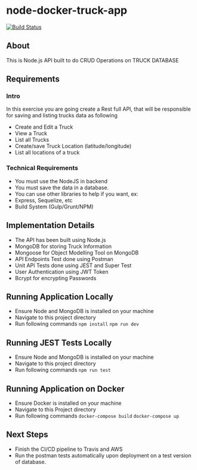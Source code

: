 # node-docker-truck-app
[![Build Status](https://travis-ci.com/vanishtachangea/node-docker-truck-app-withoutClient.svg?branch=master)](https://travis-ci.com/github/vanishtachangea/node-docker-truck-app-withoutClient)
## About
This is Node.js API built to do CRUD Operations on TRUCK DATABASE

## Requirements
### Intro
In this exercise you are going create a Rest full API, that will be responsible for saving and
listing trucks data as following
- Create and Edit a Truck
- View a Truck
- List all Trucks
- Create/save Truck Location (latitude/longitude)
- List all locations of a truck
### Technical Requirements
- You must use the NodeJS in backend
- You must save the data in a database.
- You can use other libraries to help if you want, ex:
- Express, Sequelize, etc
- Build System (Gulp/Grunt/NPM)

## Implementation Details 
- The API has been built using Node.js
- MongoDB for storing Truck Information 
- Mongoose for Object Modelling Tool on MongoDB
- API Endpoints Test done using Postman
- Unit API Tests done using JEST and Super Test
- User Authentication using JWT Token
- Bcrypt for encrypting Passwords

## Running Application Locally
- Ensure Node and MongoDB is installed on your machine
- Navigate to this project directory 
- Run following commands
 ```npm install```
 ```npm run dev```

## Running JEST Tests Locally
- Ensure Node and MongoDB is installed on your machine
- Navigate to this project directory 
- Run following commands
 ```npm run test```

## Running Application on Docker
- Ensure Docker is installed on your machine
- Navigate to this Project directory
- Run following commands
 ```docker-compose build```
 ```docker-compose up```

## Next Steps
- Finish the CI/CD pipeline to Travis and AWS
- Run the postman tests automatically upon deployment on a test version of database.

